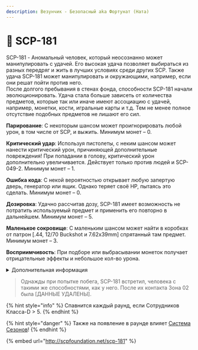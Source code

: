 ```yaml
---
description: Везунчик - Безопасный aka Фортунат (Ната)
---
```


# 🥳 SCP-181

SCP-181 - Аномальный человек, который неосознанно может манипулировать с удачей. Его высокая удача позволяет выбираться из разных передряг и жить в лучших условиях среди других SCP. Также удача SCP-181 может манипулировать и окружающими, например, если они решат пойти против него.\
После долгого пребывания в стенах фонда, способности SCP-181 начали эволюционировать. Удача стала больше зависеть от количества предметов, которые так или иначе имеют ассоциацию с удачей, например, монетки, кости, игральные карты и т.д. Тем не менее полное отсутствие подобных предметов не лишают его сил.

**Парирование**: С некоторым шансом может проигнорировать любой урон, в том числе от SCP, и выжить. Минимум монет – 0.

**Критический удар**: Используя пистолеты, с неким шансом может нанести критический урон, причиняющей дополнительные повреждения! При попадании в голову, критический урон дополнительно увеличивается. Действует только против людей и SCP-049-2. Минимум монет – 1.

**Ошибка кода**: С некой вероятностью открывает любую запертую дверь, генератор или ящик. Однако теряет своё HP, пытаясь это сделать. Минимум монет – 0.

**Дозировка**: Удачно рассчитав дозу, SCP-181 имеет возможность не потратить используемый предмет и применить его повторно в дальнейшем. Минимум монет – 5.

**Маленькое сокровище**: С маленьким шансом может найти в коробках от патрон \[.44, 12/70 Buckshot и 7.62x39mm] спрятанный там предмет. Минимум монет – 3.

**Восприимчивость**: При подборе или выбрасывании монеток получает отрицательные эффекты и небольшое кол-во урона.

<details>

<summary>Дополнительная информация</summary>

* **Класс**: Сотрудник Класса-D
* **Оружие**: Удача
* **Уровень доступа**: Как повезёт
* **Броня**: Отсутствует
* **Особое снаряжение**: Как повезёт

</details>

> Однажды при попытке побега, SCP-181 встретил, человека с такими же способностями, как у него. После их контакта Зона 02 была \[ДАННЫЕ УДАЛЕНЫ].

{% hint style="info" %}
Спавнится каждый раунд, если Сотрудников Класса-D > 5.
{% endhint %}

{% hint style="danger" %}
Также на появление в раунде влияет [Система Сезонов](../../server-systems/seasons-system.md)!
{% endhint %}

{% embed url="http://scpfoundation.net/scp-181" %}
